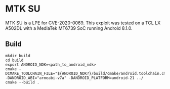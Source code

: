 # MTK SU

MTK SU is a LPE for CVE-2020-0069. This exploit was tested on a TCL LX A502DL
with a MediaTek MT6739 SoC running Android 8.1.0.

## Build

```
mkdir build
cd build
export ANDROID_NDK=<path_to_android_ndk>
cmake -DCMAKE_TOOLCHAIN_FILE="${ANDROID_NDK?}/build/cmake/android.toolchain.cmake" -DANDROID_ABI="armeabi-v7a" -DANDROID_PLATFORM=android-21 ../
cmake --build .
```
